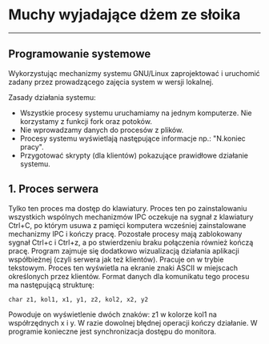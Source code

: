 # Muchy wyjadające dżem ze słoika

---

## Programowanie systemowe

Wykorzystując mechanizmy systemu GNU/Linux zaprojektować i uruchomić zadany przez prowadzącego zajęcia system w wersji lokalnej.

Zasady działania systemu:

* Wszystkie procesy systemu uruchamiamy na jednym komputerze. Nie korzystamy z funkcji fork oraz potoków.
* Nie wprowadzamy danych do procesów z plików.
* Procesy systemu wyświetlają następujące informacje np.: "N.koniec pracy".
* Przygotować skrypty (dla klientów) pokazujące prawidłowe działanie systemu.

## 1. Proces serwera

Tylko ten proces ma dostęp do klawiatury. Proces ten po zainstalowaniu wszystkich wspólnych mechanizmów IPC oczekuje na sygnał z klawiatury Ctrl+C, po którym usuwa z pamięci komputera wcześniej zainstalowane mechanizmy IPC i kończy pracę. Pozostałe procesy mają zablokowany sygnał Ctrl+c i Ctrl+z, a po stwierdzeniu braku połączenia również kończą pracę.
Program zajmuje się dodatkowo wizualizacją działania aplikacji współbieżnej (czyli serwera jak też klientów). Pracuje on w trybie tekstowym. Proces ten wyświetla na ekranie znaki ASCII w miejscach określonych przez klientów. Format danych dla komunikatu tego procesu ma następującą strukturę:
```
char z1, kol1, x1, y1, z2, kol2, x2, y2
```
Powoduje on wyświetlenie dwóch znaków: z1 w kolorze kol1 na współrzędnych x i y. W razie dowolnej błędnej operacji kończy działanie. W programie konieczne jest synchronizacja dostępu do monitora.
